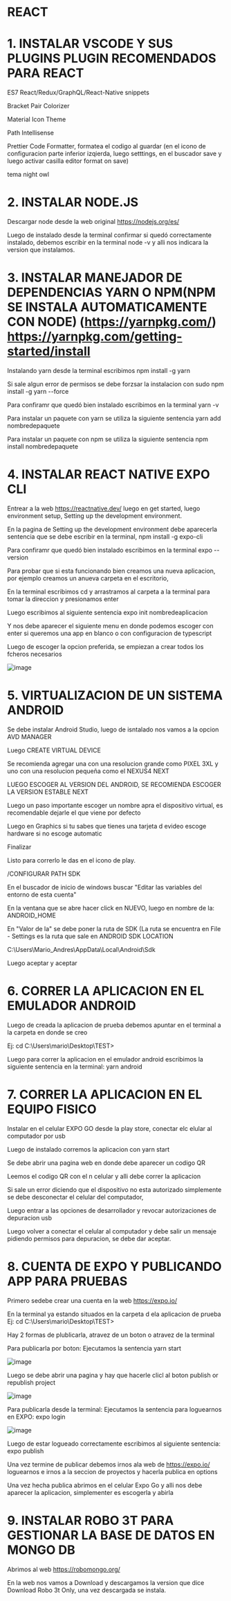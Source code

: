 # REACT

# 1. INSTALAR VSCODE Y SUS PLUGINS PLUGIN RECOMENDADOS PARA REACT

ES7 React/Redux/GraphQL/React-Native snippets

Bracket Pair Colorizer

Material Icon Theme

Path Intellisense

Prettier Code Formatter, formatea el codigo al guardar (en el icono de configuracion parte inferior izqierda, luego setttings, en el buscador save y luego activar casilla editor format on save)

tema night owl

# 2. INSTALAR NODE.JS

Descargar node desde la web original https://nodejs.org/es/

Luego de instalado desde la terminal confirmar si quedó correctamente instalado, debemos escribir en la terminal  node -v y alli nos indicara la version que instalamos.

# 3. INSTALAR MANEJADOR DE DEPENDENCIAS YARN O NPM(NPM SE INSTALA AUTOMATICAMENTE CON NODE)  (https://yarnpkg.com/) https://yarnpkg.com/getting-started/install

Instalando yarn desde la terminal escribimos  npm install -g yarn 

Si sale algun error de permisos se debe forzsar la instalacion con  sudo npm install -g yarn --force

Para confiramr que quedó bien instalado escribimos en la terminal yarn -v

Para instalar un paquete con yarn se utiliza la siguiente sentencia  yarn  add nombredepaquete

Para instalar un paquete con npm se utiliza la siguiente sentencia  npm  install nombredepaquete

# 4. INSTALAR REACT NATIVE EXPO CLI

Entrear a la web https://reactnative.dev/  luego en get started, luego environment setup, Setting up the development environment.

En la pagina de Setting up the development environment debe aparecerla sentencia que se debe escribir en la terminal, npm install -g expo-cli

Para confiramr que quedó bien instalado escribimos en la terminal expo --version

Para probar que si esta funcionando bien creamos una nueva aplicacion, por ejemplo creamos un anueva carpeta en el escritorio,

En la terminal escribimos cd y arrastramos al carpeta a la terminal para tomar la direccion y presionamos enter

Luego escribimos al siguiente sentencia expo init nombredeaplicacion

Y nos debe aparecer el siguiente menu en donde podemos escoger con enter si queremos una app en blanco o con configuracion de typescript

Luego de escoger la opcion preferida, se empiezan a crear todos los fcheros necesarios

![image](https://user-images.githubusercontent.com/57473369/113483441-087fc400-9469-11eb-9603-42408fa89e25.png)


# 5. VIRTUALIZACION DE UN SISTEMA ANDROID

Se debe instalar Android Studio, luego de isntalado nos vamos a la opcion AVD MANAGER

Luego  CREATE VIRTUAL DEVICE

Se recomienda agregar una con una resolucion grande como PIXEL 3XL y uno con una resolucion pequeña como el NEXUS4
NEXT

LUEGO ESCOGER AL VERSION DEL ANDROID, SE RECOMIENDA ESCOGER LA VERSION ESTABLE 
NEXT

Luego un paso importante escoger un nombre apra el dispositivo virtual, es recomendable dejarle el que viene por defecto

Luego en Graphics si tu sabes que tienes una tarjeta d evideo escoge hardware si no escoge automatic

Finalizar

Listo para correrlo le das en el icono de play.

/CONFIGURAR PATH SDK

En el buscador de inicio de windows  buscar "Editar las variables del entorno de esta cuenta"

En la ventana que se abre hacer click en NUEVO, luego en nombre de la: ANDROID_HOME

En "Valor de la"  se debe poner la ruta de SDK (La ruta se encuentra en File - Settings es la ruta que sale en  ANDROID SDK LOCATION 

C:\Users\Mario_Andres\AppData\Local\Android\Sdk 

Luego aceptar y aceptar

# 6. CORRER LA APLICACION EN EL EMULADOR ANDROID

Luego de creada la aplicacion de prueba debemos apuntar en el terminal a la carpeta en donde se creo

Ej: cd C:\Users\mario\Desktop\TEST> 

Luego para correr la aplicacion en el emulador android escribimos la siguiente sentencia en la terminal:  yarn android


# 7. CORRER LA APLICACION EN EL EQUIPO FISICO

Instalar en el celular EXPO GO desde la play store, conectar elc elular al computador por usb

Luego de instalado corremos la aplicacion con yarn start

Se debe abrir una pagina web en donde debe aparecer  un codigo QR 

Leemos el codigo QR con el n celular y alli debe correr la aplicacion

Si sale un error diciendo que el dispositivo no esta autorizado simplemente se debe desconectar el celular del computador,

Luego entrar a las opciones de desarrollador y revocar  autorizaciones de depuracion usb

Luego volver a conectar el celular al computador y debe salir un mensaje pidiendo permisos para depuracion, se debe dar aceptar.


# 8. CUENTA DE EXPO Y PUBLICANDO APP PARA PRUEBAS

Primero sedebe crear una cuenta en la web https://expo.io/

En la terminal ya estando situados en la carpeta d ela aplicacion de prueba Ej: cd C:\Users\mario\Desktop\TEST> 

Hay 2 formas de plublicarla, atravez de un boton o atravez de la terminal

Para publicarla por boton: Ejecutamos la sentencia yarn start

![image](https://user-images.githubusercontent.com/57473369/113484564-9ca05a00-946e-11eb-9d38-779926890d2b.png)

Luego se debe abrir una pagina y hay que hacerle clicl al boton publish or republish project

![image](https://user-images.githubusercontent.com/57473369/113484629-ef7a1180-946e-11eb-8278-1090a519f7e2.png)


Para publicarla desde la terminal: Ejecutamos la sentencia para loguearnos en EXPO: expo login

![image](https://user-images.githubusercontent.com/57473369/113484706-5697c600-946f-11eb-9a1d-f6095b52481e.png)

Luego de estar logueado correctamente escribimos al siguiente sentencia: expo publish

Una vez termine de publicar debemos irnos ala web de https://expo.io/ loguearnos e irnos a la seccion de proyectos y hacerla publica en options

Una vez hecha publica abrimos en el celular Expo Go y alli nos debe aparecer la aplicacion, simplementer es escogerla y abirla


# 9. INSTALAR ROBO 3T PARA GESTIONAR LA BASE DE DATOS EN MONGO DB

Abrimos al web https://robomongo.org/ 

En la web nos vamos a Download y descargamos la version que dice Download Robo 3t Only, una vez descargada se instala.




